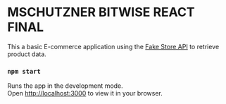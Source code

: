 # MSCHUTZNER BITWISE REACT FINAL

This a basic E-commerce application using the [Fake Store API](https://fakestoreapi.com/) to retrieve product data.

### `npm start`

Runs the app in the development mode.\
Open [http://localhost:3000](http://localhost:3000) to view it in your browser.